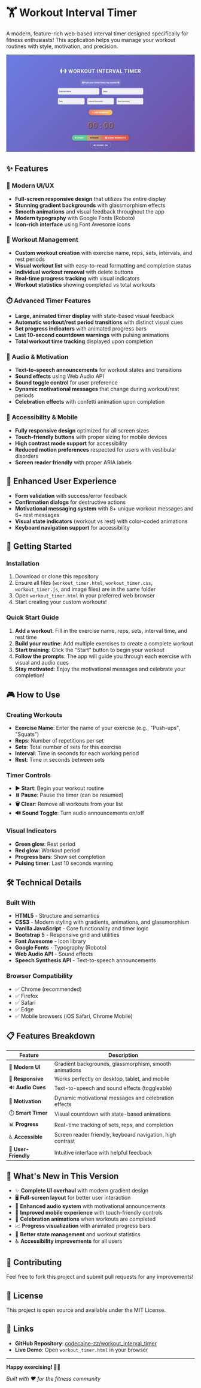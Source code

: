 # 🏋️ Workout Interval Timer

A modern, feature-rich web-based interval timer designed specifically for fitness enthusiasts! This application helps you manage your workout routines with style, motivation, and precision.

![Workout Timer](workout_timer.png)

## ✨ Features

### 🎨 **Modern UI/UX**
- **Full-screen responsive design** that utilizes the entire display
- **Stunning gradient backgrounds** with glassmorphism effects
- **Smooth animations** and visual feedback throughout the app
- **Modern typography** with Google Fonts (Roboto)
- **Icon-rich interface** using Font Awesome icons

### 💪 **Workout Management**
- **Custom workout creation** with exercise name, reps, sets, intervals, and rest periods
- **Visual workout list** with easy-to-read formatting and completion status
- **Individual workout removal** with delete buttons
- **Real-time progress tracking** with visual indicators
- **Workout statistics** showing completed vs total workouts

### ⏱️ **Advanced Timer Features**
- **Large, animated timer display** with state-based visual feedback
- **Automatic workout/rest period transitions** with distinct visual cues
- **Set progress indicators** with animated progress bars
- **Last 10-second countdown warnings** with pulsing animations
- **Total workout time tracking** displayed upon completion

### 🎵 **Audio & Motivation**
- **Text-to-speech announcements** for workout states and transitions
- **Sound effects** using Web Audio API
- **Sound toggle control** for user preference
- **Dynamic motivational messages** that change during workout/rest periods
- **Celebration effects** with confetti animation upon completion

### 📱 **Accessibility & Mobile**
- **Fully responsive design** optimized for all screen sizes
- **Touch-friendly buttons** with proper sizing for mobile devices
- **High contrast mode support** for accessibility
- **Reduced motion preferences** respected for users with vestibular disorders
- **Screen reader friendly** with proper ARIA labels

## 🎯 **Enhanced User Experience**
- **Form validation** with success/error feedback
- **Confirmation dialogs** for destructive actions
- **Motivational messaging system** with 8+ unique workout messages and 6+ rest messages
- **Visual state indicators** (workout vs rest) with color-coded animations
- **Keyboard navigation support** for accessibility

## 🚀 Getting Started

### Installation
1. Download or clone this repository
2. Ensure all files (`workout_timer.html`, `workout_timer.css`, `workout_timer.js`, and image files) are in the same folder
3. Open `workout_timer.html` in your preferred web browser
4. Start creating your custom workouts!

### Quick Start Guide
1. **Add a workout**: Fill in the exercise name, reps, sets, interval time, and rest time
2. **Build your routine**: Add multiple exercises to create a complete workout
3. **Start training**: Click the "Start" button to begin your workout
4. **Follow the prompts**: The app will guide you through each exercise with visual and audio cues
5. **Stay motivated**: Enjoy the motivational messages and celebrate your completion!

## 🎮 How to Use

### Creating Workouts
- **Exercise Name**: Enter the name of your exercise (e.g., "Push-ups", "Squats")
- **Reps**: Number of repetitions per set
- **Sets**: Total number of sets for this exercise
- **Interval**: Time in seconds for each working period
- **Rest**: Time in seconds between sets

### Timer Controls
- **▶️ Start**: Begin your workout routine
- **⏸️ Pause**: Pause the timer (can be resumed)
- **🗑️ Clear**: Remove all workouts from your list
- **🔊 Sound Toggle**: Turn audio announcements on/off

### Visual Indicators
- **Green glow**: Rest period
- **Red glow**: Workout period  
- **Progress bars**: Show set completion
- **Pulsing timer**: Last 10 seconds warning

## 🛠️ Technical Details

### Built With
- **HTML5** - Structure and semantics
- **CSS3** - Modern styling with gradients, animations, and glassmorphism
- **Vanilla JavaScript** - Core functionality and timer logic
- **Bootstrap 5** - Responsive grid and utilities
- **Font Awesome** - Icon library
- **Google Fonts** - Typography (Roboto)
- **Web Audio API** - Sound effects
- **Speech Synthesis API** - Text-to-speech announcements

### Browser Compatibility
- ✅ Chrome (recommended)
- ✅ Firefox
- ✅ Safari
- ✅ Edge
- ✅ Mobile browsers (iOS Safari, Chrome Mobile)

## 📋 Features Breakdown

| Feature | Description |
|---------|-------------|
| 🎨 **Modern UI** | Gradient backgrounds, glassmorphism, smooth animations |
| 📱 **Responsive** | Works perfectly on desktop, tablet, and mobile |
| 🔊 **Audio Cues** | Text-to-speech and sound effects (toggleable) |
| 💪 **Motivation** | Dynamic motivational messages and celebration effects |
| ⏱️ **Smart Timer** | Visual countdown with state-based animations |
| 📊 **Progress** | Real-time tracking of sets, reps, and completion |
| ♿ **Accessible** | Screen reader friendly, keyboard navigation, high contrast |
| 🎯 **User-Friendly** | Intuitive interface with helpful feedback |

## 🎉 What's New in This Version

- ✨ **Complete UI overhaul** with modern gradient design
- 🖥️ **Full-screen layout** for better user interaction
- 🎵 **Enhanced audio system** with motivational announcements
- 📱 **Improved mobile experience** with touch-friendly controls
- 🎊 **Celebration animations** when workouts are completed
- 📈 **Progress visualization** with animated progress bars
- 🔧 **Better state management** and workout statistics
- ♿ **Accessibility improvements** for all users

## 🤝 Contributing

Feel free to fork this project and submit pull requests for any improvements!

## 📝 License

This project is open source and available under the MIT License.

## 🔗 Links

- **GitHub Repository**: [codecaine-zz/workout_interval_timer](https://github.com/codecaine-zz/workout_interval_timer)
- **Live Demo**: Open `workout_timer.html` in your browser

---

**Happy exercising! 💪🔥**

*Built with ❤️ for the fitness community*
